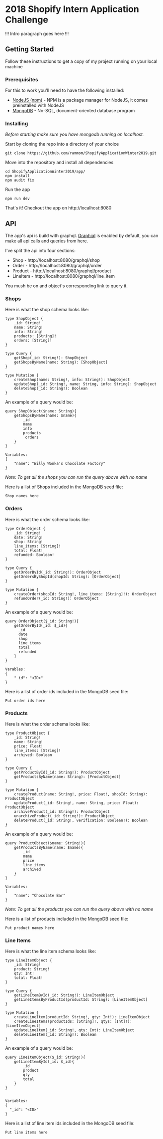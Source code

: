 # 2018 Shopify Intern Application Challenge

!!! Intro paragraph goes here !!!

## Getting Started

Follow these instructions to get a copy of my project running on your local machine

### Prerequisites

For this to work you'll need to have the following installed:
* [NodeJS (npm)](https://nodejs.org/en/download/) - NPM is a package manager for NodeJS, it comes preinstalled with NodeJS
* [MongoDB](https://docs.mongodb.com/manual/installation/) - No-SQL, document-oriented database program

### Installing
*Before starting make sure you have mongodb running on localhost.*

Start by cloning the repo into a directory of your choice

```
git clone https://github.com/rammom/ShopifyApplicationWinter2019.git
```

Move into the repository and install all dependencies

```
cd ShopifyApplicationWinter2019/app/
npm install
npm audit fix
```

Run the app

```
npm run dev
```

That's it! Checkout the app on http://localhost:8080

## API

The app's api is build with graphql.  [Graphiql](https://github.com/graphql/graphiql) is enabled by default, you can make all api calls and queries from here.

I've split the api into four sections:
* Shop - http://localhost:8080/graphql/shop
* Order - http://localhost:8080/graphql/order
* Product - http://localhost:8080/graphql/product
* LineItem - http://localhost:8080/graphql/line_item

You mush be on and object's corresponding link to query it.

### Shops

Here is what the shop schema looks like: 

```
type ShopObject {
    _id: String!
    name: String!
    info: String!
    products: [String]!
    orders: [String]!
}

type Query {
    getShop(_id: String!): ShopObject
    getShopsByName(name: String): [ShopObject]
}

type Mutation {
    createShop(name: String!, info: String!): ShopObject
    updateShop(_id: String!, name: String, info: String): ShopObject
    deleteShop(_id: String!): Boolean
}
```

An example of a query would be:

```
query ShopObject($name: String){
    getShopsByName(name: $name){
        _id
        name
        info
        products
         orders
    }
}

Variables:
{
    "name": "Willy Wonka's Chocolate Factory"
}
```

*Note: To get all the shops you can run the query above with no name*

Here is a list of Shops included in the MongoDB seed file:

```
Shop names here
```


### Orders

Here is what the order schema looks like:

```
type OrderObject {
    _id: String!
    date: String!
    shop: String!
    line_items: [String]!
    total: Float!
    refunded: Boolean!
}

type Query {
    getOrderById(_id: String!): OrderObject
    getOrdersByShopId(shopId: String): [OrderObject]
}

type Mutation {
    createOrder(shopId: String!, line_items: [String]!): OrderObject
    refundOrder(_id: String!): OrderObject
}
```

An example of a query would be:

```
query OrderObject($_id: String!){
    getOrderById(_id: $_id){
      _id
      date
      shop
      line_items
      total
      refunded
    }
}

Varables:
{
    "_id": "<ID>"
}
```

Here is a list of order ids included in the MongoDB seed file:

```
Put order ids here
```

### Products

Here is what the order schema looks like:

```
type ProductObject {
    _id: String!
    name: String!
    price: Float!
    line_items: [String]!
    archived: Boolean
}

type Query {
    getProductById(_id: String!): ProductObject
    getProductsByName(name: String): [ProductObject]
}

type Mutation {
    createProduct(name: String!, price: Float!, shopId: String): ProductObject
    updateProduct(_id: String!, name: String, price: Float): ProductObject
    archiveProduct(_id: String!): ProductObject
    unarchiveProduct(_id: String!): ProductObject
    deleteProduct(_id: String!, verification: Boolean!): Boolean
}
```

An example of a query would be:

```
query ProductObject($name: String!){
    getProductsByName(name: $name){
        _id
        name
        price
        line_items
        archived
    }
}

Variables:
{
    "name": "Chocolate Bar"
}
```

*Note: To get all the products you can run the query above with no name*

Here is a list of products included in the MongoDB seed file:

```
Put product names here
```

### Line Items

Here is what the line item schema looks like:

```
type LineItemObject {
    _id: String!
    product: String!
    qty: Int!
    total: Float!
}

type Query {
    getLineItemById(_id: String!): LineItemObject
    getLineItemsByProductId(productId: String): [LineItemObject]
}

type Mutation {
    createLineItem(productId: String!, qty: Int!): LineItemObject
    createLineItems(productIds: [String]!, qtys: [Int]!): [LineItemObject]
    updateLineItem(_id: String!, qty: Int): LineItemObject
    deleteLineItem(_id: String!): Boolean
}
```

An example of a query would be:

```
query LineItemObject($_id: String!){
    getLineItemById(_id: $_id){
        _id
        product
        qty
        total
    }
}


Variables:
{
  "_id": "<ID>"
}
```

Here is a list of line item ids included in the MongoDB seed file:

```
Put line items here
```


























